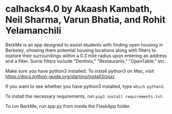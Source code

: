 # calhacks4.0 by Akaash Kambath, Neil Sharma, Varun Bhatia, and Rohit Yelamanchili

BerkMe is an app designed to assist students with finding open housing in Berkeley, showing them potential housing locations along with filters to explore their surroundings within a 0.3 mile radius upon entering an address and a filter. Some filters include "Dentists," "Restaurants," "OpenTable," etc. 

Make sure you have python3 installed. To install python3 on Mac, visit https://docs.python-guide.org/starting/install3/osx/.

If you want to see whether you have python3 installed, type `which python3`.

To install the necessary requirements, run `pip3 install requirements.txt`.

To run BerkMe, run app.py from inside the FlaskApp folder. 
